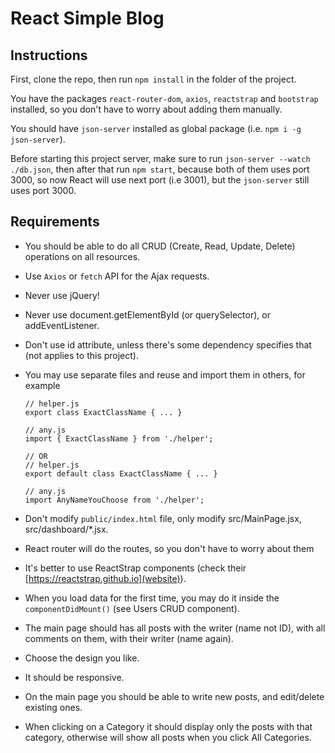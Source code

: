 # React Simple Blog

## Instructions

First, clone the repo, then run `npm install` in the folder of the project.

You have the packages `react-router-dom`, `axios`, `reactstrap` and `bootstrap` installed, so you don't have to worry about adding them manually.

You should have `json-server` installed as global package (i.e. `npm i -g json-server`).

Before starting this project server, make sure to run `json-server --watch ./db.json`, then after that run `npm start`, because both of them uses port 3000, so now React will use next port (i.e 3001), but the `json-server` still uses port 3000.

## Requirements

- You should be able to do all CRUD (Create, Read, Update, Delete) operations on all resources.

- Use `Axios` or `fetch` API for the Ajax requests.

- Never use jQuery!

- Never use document.getElementById (or querySelector), or addEventListener.

- Don't use id attribute, unless there's some dependency specifies that (not applies to this project).

- You may use separate files and reuse and import them in others, for example

      // helper.js
      export class ExactClassName { ... }

      // any.js
      import { ExactClassName } from './helper';

      // OR
      // helper.js
      export default class ExactClassName { ... }

      // any.js
      import AnyNameYouChoose from './helper';


- Don't modify `public/index.html` file, only modify src/MainPage.jsx, src/dashboard/*.jsx.

- React router will do the routes, so you don't have to worry about them

- It's better to use ReactStrap components (check their [https://reactstrap.github.io](website)).

- When you load data for the first time, you may do it inside the `componentDidMount()` (see Users CRUD component).

- The main page should has all posts with the writer (name not ID), with all comments on them, with their writer (name again).

- Choose the design you like.

- It should be responsive.

- On the main page you should be able to write new posts, and edit/delete existing ones.

- When clicking on a Category it should display only the posts with that category, otherwise will show all posts when you click All Categories.